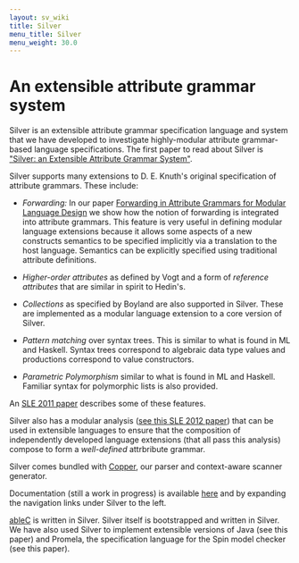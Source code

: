 ```yaml
---
layout: sv_wiki
title: Silver
menu_title: Silver
menu_weight: 30.0
---
```


# An extensible attribute grammar system

Silver is an extensible attribute grammar specification language and
system that we have developed to investigate highly-modular attribute
grammar-based language specifications.  The first paper to read about
Silver is ["Silver: an Extensible Attribute Grammar
System"](http://www-users.cs.umn.edu/~evw/pubs/vanwyk10scp/).


Silver supports many extensions to D. E. Knuth's
original specification of attribute grammars.  These include:

* *Forwarding:* In our paper [Forwarding in Attribute Grammars for
  Modular Language
  Design](http://www-users.cs.umn.edu/~evw/pubs/vanwyk02cc/) we show
  how the notion of forwarding is integrated into attribute grammars.
  This feature is very useful in defining modular language extensions
  because it allows some aspects of a new constructs semantics to be
  specified implicitly via a translation to the host language.
  Semantics can be explicitly specified using traditional attribute
  definitions.

* *Higher-order attributes* as defined by Vogt and a form of
  *reference attributes* that are similar in spirit to Hedin's. 

* *Collections* as specified by Boyland are also supported in Silver.
  These are implemented as a modular language extension to a core
  version of Silver.

* *Pattern matching* over syntax trees.  This is similar to
  what is found in ML and Haskell.  Syntax trees correspond to
  algebraic data type values and productions correspond to value
  constructors. 

* *Parametric Polymorphism* similar to what is found in ML and
  Haskell. Familiar syntax for polymorphic lists is also provided. 

An [SLE 2011
paper](http://www-users.cs.umn.edu/~evw/pubs/kaminski11sle/index.html)
describes some of these features.   

Silver also has a modular analysis ([see this SLE 2012 paper](http://www-users.cs.umn.edu/~evw/pubs/kaminski12sle/index.html)) that can be used
in extensible 
languages to ensure that the composition of independently developed
language extensions (that all pass this analysis) compose to form a
*well-defined* attrbribute grammar.

Silver comes bundled with [Copper](../copper/index.html), our parser and
context-aware scanner generator.

Documentation (still a work in progress) is available
[here](../silver/doc/) and by expanding the navigation links under
Silver to the left. 


[ableC](/ableC/index.html) is written in Silver.  Silver itself is
bootstrapped and written in Silver.  We have also used Silver to
implement extensible versions of Java (see this paper) and Promela,
the specification language for the Spin model checker (see this
paper).

